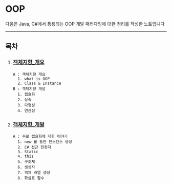 # OOP
다음은 Java, C#에서 통용되는 OOP 개발 패러다임에 대한 정리를 작성한 노트입니다

---

## 목차

1. ### [객체지향_개요](./1_객체지향_개요.md)
    ```text
    A : 객체지향 개요
      1. what is OOP
      2. Class & Instance
    B : 객체지향 개념
      1. 캡슐화
      2. 상속
      3. 다형성
      4. 연관성
    ```

1. ### [객체지향_개발](./2_객체지향_개발.md)
    ```text
    A : 주로 캡슐화에 대한 이야기
      1. new 를 통한 인스턴스 생성
      2. C# 접근 한정자
      3. Static
      4. this
      5. 구조체
      6. 생성자
      7. 객체 배열 생성
      8. 화살표 함수
    ```